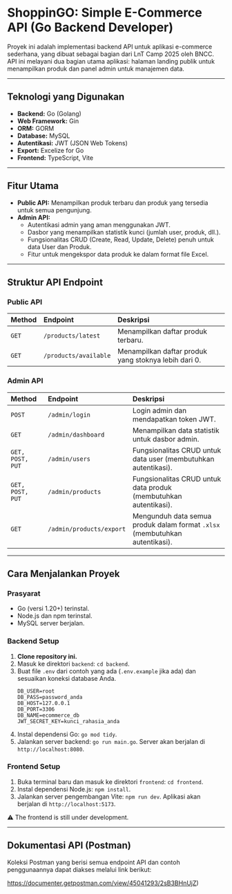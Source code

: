 # ShoppinGO: Simple E-Commerce API (Go Backend Developer)

Proyek ini adalah implementasi backend API untuk aplikasi e-commerce sederhana, yang dibuat sebagai bagian dari LnT Camp 2025 oleh BNCC. API ini melayani dua bagian utama aplikasi: halaman landing publik untuk menampilkan produk dan panel admin untuk manajemen data.


---

## Teknologi yang Digunakan

-   **Backend:** Go (Golang)
-   **Web Framework:** Gin
-   **ORM:** GORM
-   **Database:** MySQL
-   **Autentikasi:** JWT (JSON Web Tokens)
-   **Export:** Excelize for Go
-   **Frontend:** TypeScript, Vite

---

## Fitur Utama

-   **Public API:** Menampilkan produk terbaru dan produk yang tersedia untuk semua pengunjung.
-   **Admin API:**
    -   Autentikasi admin yang aman menggunakan JWT.
    -   Dasbor yang menampilkan statistik kunci (jumlah user, produk, dll.).
    -   Fungsionalitas CRUD (Create, Read, Update, Delete) penuh untuk data User dan Produk.
    -   Fitur untuk mengekspor data produk ke dalam format file Excel.

---

## Struktur API Endpoint

### Public API

| Method | Endpoint              | Deskripsi                                        |
| :----- | :-------------------- | :----------------------------------------------- |
| `GET`  | `/products/latest`    | Menampilkan daftar produk terbaru.               |
| `GET`  | `/products/available` | Menampilkan daftar produk yang stoknya lebih dari 0. |

### Admin API

| Method         | Endpoint                 | Deskripsi                                                                    |
| :------------- | :----------------------- | :--------------------------------------------------------------------------- |
| `POST`         | `/admin/login`           | Login admin dan mendapatkan token JWT.                                       |
| `GET`          | `/admin/dashboard`       | Menampilkan data statistik untuk dasbor admin.                               |
| `GET, POST, PUT` | `/admin/users`           | Fungsionalitas CRUD untuk data user (membutuhkan autentikasi).             |
| `GET, POST, PUT` | `/admin/products`        | Fungsionalitas CRUD untuk data produk (membutuhkan autentikasi).             |
| `GET`          | `/admin/products/export` | Mengunduh data semua produk dalam format `.xlsx` (membutuhkan autentikasi). |

---

## Cara Menjalankan Proyek

### Prasyarat

-   Go (versi 1.20+) terinstal.
-   Node.js dan npm terinstal.
-   MySQL server berjalan.

### Backend Setup

1.  **Clone repository ini.**
2.  Masuk ke direktori `backend`: `cd backend`.
3.  Buat file `.env` dari contoh yang ada (`.env.example` jika ada) dan sesuaikan koneksi database Anda.
    ```env
    DB_USER=root
    DB_PASS=password_anda
    DB_HOST=127.0.0.1
    DB_PORT=3306
    DB_NAME=ecommerce_db
    JWT_SECRET_KEY=kunci_rahasia_anda
    ```
4.  Instal dependensi Go: `go mod tidy`.
5.  Jalankan server backend: `go run main.go`. Server akan berjalan di `http://localhost:8080`.

### Frontend Setup

1.  Buka terminal baru dan masuk ke direktori `frontend`: `cd frontend`.
2.  Instal dependensi Node.js: `npm install`.
3.  Jalankan server pengembangan Vite: `npm run dev`. Aplikasi akan berjalan di `http://localhost:5173`.

⚠️ The frontend is still under development.

---

## Dokumentasi API (Postman)

Koleksi Postman yang berisi semua endpoint API dan contoh penggunaannya dapat diakses melalui link berikut:

https://documenter.getpostman.com/view/45041293/2sB3BHnUjZ)

